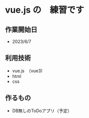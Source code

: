# vue.js の　練習です
## 作業開始日
- 2023/6/7

## 利用技術
- vue.js　（vue3)
- html
- css

## 作るもの
- DB無しのToDoアプリ（予定）
